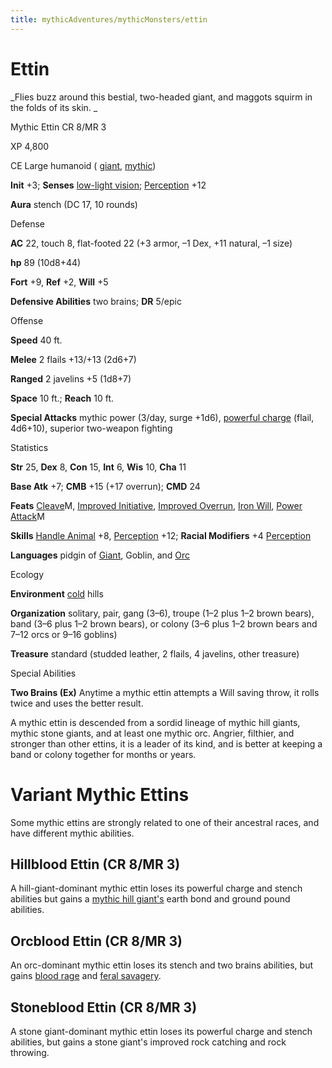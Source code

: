 ```yaml
---
title: mythicAdventures/mythicMonsters/ettin
---
```

# Ettin

_Flies buzz around this bestial, two-headed giant, and maggots squirm in the folds of its skin. _

Mythic Ettin CR 8/MR 3

XP 4,800

CE Large humanoid ( [giant](monsters/creatureTypes#_giant-subtype), [mythic](mythicAdventures/mythicMonsters#_mythic-subtype))

**Init** +3; **Senses** [low-light vision](monsters/universalMonsterRules#_low-light-vision); [Perception](skills/perception#_perception) +12

**Aura** stench (DC 17, 10 rounds)

Defense

**AC** 22, touch 8, flat-footed 22 (+3 armor, –1 Dex, +11 natural, –1 size)

**hp** 89 (10d8+44)

**Fort** +9, **Ref** +2, **Will** +5

**Defensive Abilities** two brains; **DR** 5/epic

Offense

**Speed** 40 ft.

**Melee** 2 flails +13/+13 (2d6+7)

**Ranged** 2 javelins +5 (1d8+7)

**Space** 10 ft.; **Reach** 10 ft.

**Special Attacks** mythic power (3/day, surge +1d6), [powerful charge](monsters/universalMonsterRules#_powerful-charge) (flail, 4d6+10), superior two-weapon fighting

Statistics

**Str** 25, **Dex** 8, **Con** 15, **Int** 6, **Wis** 10, **Cha** 11

**Base Atk** +7; **CMB** +15 (+17 overrun); **CMD** 24

**Feats** [Cleave](mythicAdventures/mythicFeats#_cleave-mythic)M, [Improved Initiative](feats#_improved-initiative), [Improved Overrun](feats#_improved-overrun), [Iron Will](feats#_iron-will), [Power Attack](mythicAdventures/mythicFeats#_power-attack-mythic)M

**Skills** [Handle Animal](skills/handleAnimal#_handle-animal) +8, [Perception](skills/perception#_perception) +12; **Racial Modifiers** +4 [Perception](skills/perception#_perception)

**Languages** pidgin of [Giant](monsters/creatureTypes#_giant-subtype), Goblin, and [Orc](monsters/creatureTypes#_orc-subtype)

Ecology

**Environment** [cold](monsters/creatureTypes#_cold-subtype) hills

**Organization** solitary, pair, gang (3–6), troupe (1–2 plus 1–2 brown bears), band (3–6 plus 1–2 brown bears), or colony (3–6 plus 1–2 brown bears and 7–12 orcs or 9–16 goblins)

**Treasure** standard (studded leather, 2 flails, 4 javelins, other treasure)

Special Abilities

**Two Brains (Ex)** Anytime a mythic ettin attempts a Will saving throw, it rolls twice and uses the better result.

A mythic ettin is descended from a sordid lineage of mythic hill giants, mythic stone giants, and at least one mythic orc. Angrier, filthier, and stronger than other ettins, it is a leader of its kind, and is better at keeping a band or colony together for months or years.

# Variant Mythic Ettins

Some mythic ettins are strongly related to one of their ancestral races, and have different mythic abilities.

## Hillblood Ettin (CR 8/MR 3)

A hill-giant-dominant mythic ettin loses its powerful charge and stench abilities but gains a [mythic hill giant's](mythicAdventures/mythicMonsters/giants#_giant-hill) earth bond and ground pound abilities.

## Orcblood Ettin (CR 8/MR 3)

An orc-dominant mythic ettin loses its stench and two brains abilities, but gains [blood rage](monsters/universalMonsterRules#_blood-rage) and [feral savagery](mythicAdventures/mythicMonsters#_feral-savagery).

## Stoneblood Ettin (CR 8/MR 3)

A stone giant-dominant mythic ettin loses its powerful charge and stench abilities, but gains a stone giant's improved rock catching and rock throwing.

